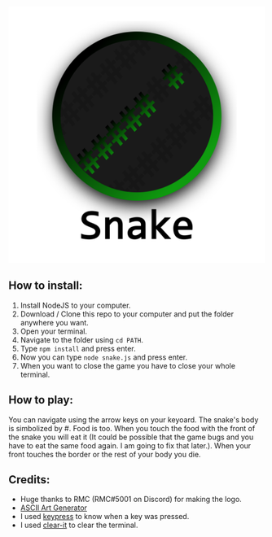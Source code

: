 ![Snake Logo](https://raw.githubusercontent.com/error2507/snake-in-commandline/master/Snake.png)

## How to install:
1. Install NodeJS to your computer.
2. Download / Clone this repo to your computer and put the folder anywhere you want.
3. Open your terminal.
4. Navigate to the folder using `cd PATH`.
5. Type `npm install` and press enter.
6. Now you can type `node snake.js` and press enter.
7. When you want to close the game you have to close your whole terminal.

## How to play:
You can navigate using the arrow keys on your keyoard. The snake's body is simbolized by #. Food is too. When you touch the food with the front of the snake you will eat it (It could be possible that the game bugs and you have to eat the same food again. I am going to fix that later.). When your front touches the border or the rest of your body you die.

## Credits:
- Huge thanks to RMC (RMC#5001 on Discord) for making the logo.
- [ASCII Art Generator](http://patorjk.com/software/taag/)
- I used [keypress](https://www.npmjs.com/package/keypress) to know when a key was pressed.
- I used [clear-it](https://www.npmjs.com/package/clear-it) to clear the terminal.
